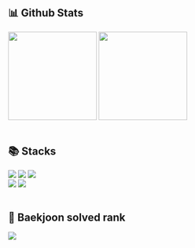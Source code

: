 <div> 
  <div><h2>📊 Github Stats</h2></div>
  <img height="180px" src="https://github-readme-stats.vercel.app/api?username=minkkp&show_icons=true&include_all_commits=true&bg_color=30,e96443,904e95&title_color=fff&text_color=fff"> 
  <img height="180px" src="https://github-readme-stats.vercel.app/api/top-langs/?username=minkkp&layout=compact&bg_color=30,e96443,904e95&title_color=fff&text_color=fff"> 
  <br>
  <br>
</div>





<div> 
  <div><h2>📚 Stacks</h2></div>
  <img src="https://img.shields.io/badge/python-3776AB?style=for-the-badge&logo=python&logoColor=white"> 
  <img src="https://img.shields.io/badge/java-007396?style=for-the-badge&logo=java&logoColor=white"> 
  <img src="https://img.shields.io/badge/html5-E34F26?style=for-the-badge&logo=html5&logoColor=white"> 
  <br>
  <img src="https://img.shields.io/badge/django-092E20?style=for-the-badge&logo=django&logoColor=white">
  <img src="https://img.shields.io/badge/spring-6DB33F?style=for-the-badge&logo=spring&logoColor=white">
  <br>
  <br>
</div>
<div> 
  <div><h2>🏅 Baekjoon solved rank</h2></div>
  <img src="http://mazassumnida.wtf/api/v2/generate_badge?boj=goo6679"> 
</div>
